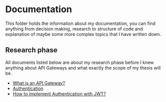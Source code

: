 # Documentation

This folder holds the information about my documentation, you can find anything from decision making, research to structure of code and explanation of maybe some more complex topics that I have written down.

## Research phase

All documents listed below are about my research phase before I knew anything about API Gateways and what exactly the scope of my thesis will be.

- [What is an API Gateway?](https://github.com/lukaboulpaep/bachelor-thesis-monorepo/blob/master/documentation/What%20Is%20An%20API%20Gateway.md)
- [Authentication](https://github.com/lukaboulpaep/bachelor-thesis-monorepo/blob/master/documentation/Authentication.md)
- [How to implement Authentication with JWT?](https://github.com/lukaboulpaep/bachelor-thesis-monorepo/blob/master/documentation/How%20to%20implement%20Authentication%20with%20JWT.md)
